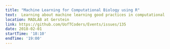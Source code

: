 ```yaml
---
title: "Machine Learning for Computational Biology using R"
text:  Learning about machine learning good practices in computational biology and tips to avoid common mistakes by a code-along application of k-nearest neighbors (k-NN) to a cancer sample dataset, using R.
location: MADLAB at Gerstein
link: https://github.com/UofTCoders/Events/issues/135
date: 2018-02-01
startTime: '18:10'
endTime: '19:00'
---
```

